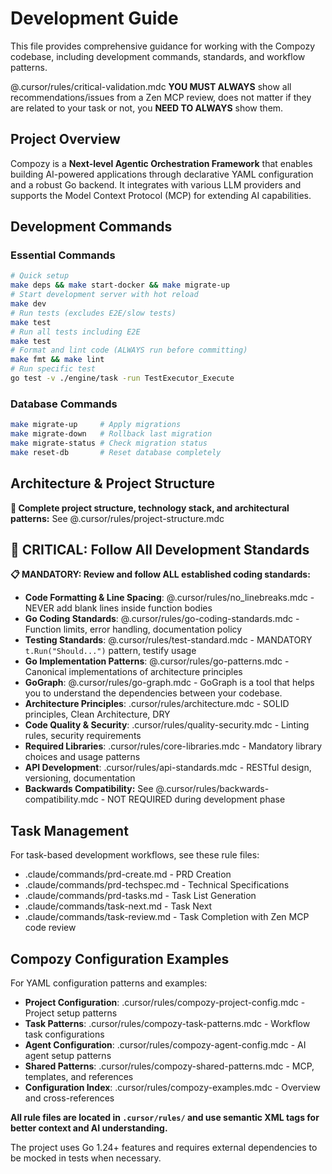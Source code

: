 # Development Guide

This file provides comprehensive guidance for working with the Compozy codebase, including development commands, standards, and workflow patterns.

<critical>@.cursor/rules/critical-validation.mdc</critical>
<critical>**YOU MUST ALWAYS** show all recommendations/issues from a Zen MCP review, does not matter if they are related to your task or not, you **NEED TO ALWAYS** show them.</critical>

## Project Overview

Compozy is a **Next-level Agentic Orchestration Framework** that enables building AI-powered applications through declarative YAML configuration and a robust Go backend. It integrates with various LLM providers and supports the Model Context Protocol (MCP) for extending AI capabilities.

## Development Commands

### Essential Commands

```bash
# Quick setup
make deps && make start-docker && make migrate-up
# Start development server with hot reload
make dev
# Run tests (excludes E2E/slow tests)
make test
# Run all tests including E2E
make test
# Format and lint code (ALWAYS run before committing)
make fmt && make lint
# Run specific test
go test -v ./engine/task -run TestExecutor_Execute
```

### Database Commands

```bash
make migrate-up     # Apply migrations
make migrate-down   # Rollback last migration
make migrate-status # Check migration status
make reset-db       # Reset database completely
```

## Architecture & Project Structure

**📁 Complete project structure, technology stack, and architectural patterns:** See @.cursor/rules/project-structure.mdc

## 🚨 CRITICAL: Follow All Development Standards

**📋 MANDATORY: Review and follow ALL established coding standards:**

- **Code Formatting & Line Spacing**: @.cursor/rules/no_linebreaks.mdc - NEVER add blank lines inside function bodies
- **Go Coding Standards**: @.cursor/rules/go-coding-standards.mdc - Function limits, error handling, documentation policy
- **Testing Standards**: @.cursor/rules/test-standard.mdc - MANDATORY `t.Run("Should...")` pattern, testify usage
- **Go Implementation Patterns**: @.cursor/rules/go-patterns.mdc - Canonical implementations of architecture principles
- **GoGraph**: @.cursor/rules/go-graph.mdc - GoGraph is a tool that helps you to understand the dependencies between your codebase.
- **Architecture Principles**: .cursor/rules/architecture.mdc - SOLID principles, Clean Architecture, DRY
- **Code Quality & Security**: .cursor/rules/quality-security.mdc - Linting rules, security requirements
- **Required Libraries**: .cursor/rules/core-libraries.mdc - Mandatory library choices and usage patterns
- **API Development**: .cursor/rules/api-standards.mdc - RESTful design, versioning, documentation
- **Backwards Compatibility:** See @.cursor/rules/backwards-compatibility.mdc - NOT REQUIRED during development phase

## Task Management

For task-based development workflows, see these rule files:

- .claude/commands/prd-create.md - PRD Creation
- .claude/commands/prd-techspec.md - Technical Specifications
- .claude/commands/prd-tasks.md - Task List Generation
- .claude/commands/task-next.md - Task Next
- .claude/commands/task-review.md - Task Completion with Zen MCP code review

## Compozy Configuration Examples

For YAML configuration patterns and examples:

- **Project Configuration**: .cursor/rules/compozy-project-config.mdc - Project setup patterns
- **Task Patterns**: .cursor/rules/compozy-task-patterns.mdc - Workflow task configurations
- **Agent Configuration**: .cursor/rules/compozy-agent-config.mdc - AI agent setup patterns
- **Shared Patterns**: .cursor/rules/compozy-shared-patterns.mdc - MCP, templates, and references
- **Configuration Index**: .cursor/rules/compozy-examples.mdc - Overview and cross-references

**All rule files are located in `.cursor/rules/` and use semantic XML tags for better context and AI understanding.**

The project uses Go 1.24+ features and requires external dependencies to be mocked in tests when necessary.
